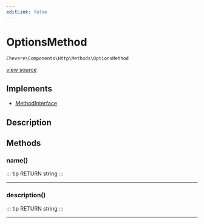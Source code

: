 ```yaml
---
editLink: false
---
```


# OptionsMethod

`Chevere\Components\Http\Methods\OptionsMethod`

[view source](https://github.com/chevere/chevere/blob/master/src/Chevere/Components/Http/Methods/OptionsMethod.php)

## Implements

- [MethodInterface](../../../Interfaces/Http/MethodInterface.md)

## Description



## Methods

### name()

::: tip RETURN
string
:::

---

### description()

::: tip RETURN
string
:::

---
